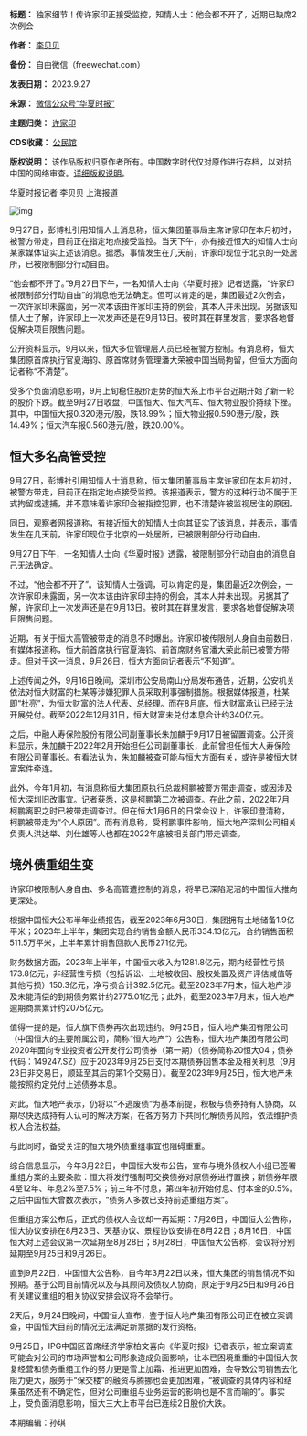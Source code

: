 

**标题：** 独家细节！传许家印正接受监控，知情人士：他会都不开了，近期已缺席2次例会  

**作者：** [李贝贝](https://chinadigitaltimes.net/space/华夏时报)  

**备份：** 自由微信（freewechat.com）  

**发表日期：** 2023.9.27  

**来源：** [微信公众号“华夏时报”](https://freewechat.com/a/Mzg4MDY5NDMyMg==/2247687361/1)  

**主题归类：** [许家印](https://chinadigitaltimes.net/space/许家印)  

**CDS收藏：** [公民馆](https://chinadigitaltimes.net/space/%E5%85%AC%E6%B0%91%E9%A6%86)  

**版权说明：** 该作品版权归原作者所有。中国数字时代仅对原作进行存档，以对抗中国的网络审查。[详细版权说明](https://chinadigitaltimes.net/chinese/copyright)。


华夏时报记者 李贝贝 上海报道


![img](https://chinadigitaltimes.net/chinese/files/2023/09/xujiayin.jpg)


9月27日，彭博社引用知情人士消息称，恒大集团董事局主席许家印在本月初时，被警方带走，目前正在指定地点接受监控。当天下午，亦有接近恒大的知情人士向某家媒体证实上述该消息。据悉，事情发生在几天前，许家印现位于北京的一处居所，已被限制部分行动自由。


“他会都不开了。”9月27日下午，一名知情人士向《华夏时报》记者透露，“许家印被限制部分行动自由”的消息他无法确定。但可以肯定的是，集团最近2次例会，一次许家印未露面，另一次本该由许家印主持的例会，其本人并未出现。另据该知情人士了解，许家印上一次发声还是在9月13日。彼时其在群里发言，要求各地督促解决项目限售问题。


公开资料显示，9月以来，恒大多位管理层人员已经被警方控制。有消息称，恒大集团原首席执行官夏海钧、原首席财务管理潘大荣被中国当局拘留，但恒大方面向记者称“不清楚”。


受多个负面消息影响，9月上旬稳住股价走势的恒大系上市平台近期开始了新一轮的股价下跌。截至9月27日收盘，中国恒大、恒大汽车、恒大物业股价持续下挫。其中，中国恒大报0.320港元/股，跌18.99%；恒大物业报0.590港元/股，跌14.49%；恒大汽车报0.560港元/股，跌20.00%。


**恒大多名高管受控** 
------------


9月27日，彭博社引用知情人士消息称，恒大集团董事局主席许家印在本月初时，被警方带走，目前正在指定地点接受监控。该报道表示，警方的这种行动不属于正式拘留或逮捕，并不意味着许家印会被指控犯罪，也不清楚许被监视居住的原因。


同日，观察者网报道称，有接近恒大的知情人士向其证实了该消息，并表示，事情发生在几天前，许家印现位于北京的一处居所，已被限制部分行动自由。


9月27日下午，一名知情人士向《华夏时报》透露，被限制部分行动自由的消息自己无法确定。


不过，“他会都不开了”。该知情人士强调，可以肯定的是，集团最近2次例会，一次许家印未露面，另一次本该由许家印主持的例会，其本人并未出现。另据其了解，许家印上一次发声还是在9月13日。彼时其在群里发言，要求各地督促解决项目限售问题。


近期，有关于恒大高管被带走的消息不时爆出。许家印被传限制人身自由前数日，有媒体报道称，恒大前首席执行官夏海钧、前首席财务官潘大荣此前已被警方带走。但对于这一消息，9月26日，恒大方面向记者表示“不知道”。


上述传闻之外，9月16日晚间，深圳市公安局南山分局发布通告，近期，公安机关依法对恒大财富的杜某等涉嫌犯罪人员采取刑事强制措施。根据媒体报道，杜某即“杜亮”，为恒大财富的法人代表、总经理。而在8月底，恒大财富承认已经无法开展兑付。截至2022年12月31日，恒大财富未兑付本息合计约340亿元。


之后，中融人寿保险股份有限公司副董事长朱加麟于9月17日被留置调查。公开资料显示，朱加麟于2022年2月开始担任公司副董事长，此前曾担任恒大人寿保险有限公司董事长。有看法认为，朱加麟被查可能与恒大方面有关，或许是被恒大财富案件牵连。


此外，今年1月初，有消息称恒大集团原执行总裁柯鹏被警方带走调查，或因涉及恒大深圳旧改事宜。记者获悉，这是柯鹏第二次被调查。在此之前，2022年7月柯鹏离职之时已被带走调查过。但在恒大1月6日的日常会议上，许家印澄清称，柯鹏被带走为“个人原因”。而有消息称，受柯鹏事件影响，恒大地产深圳公司相关负责人洪达举、刘仕雄等人也都在2022年底被相关部门带走调查。


**境外债重组生变** 
-----------


许家印被限制人身自由、多名高管遭控制的消息，将早已深陷泥沼的中国恒大推向更深处。


根据中国恒大公布半年业绩报告，截至2023年6月30日，集团拥有土地储备1.9亿平米；2023年上半年，集团实现合约销售金额人民币334.13亿元，合约销售面积511.5万平米，上半年累计销售回款人民币271亿元。


财务数据方面，2023年上半年，中国恒大收入为1281.8亿元，期内经营性亏损173.8亿元，非经营性亏损（包括诉讼、土地被收回、股权处置及资产评估减值等其他亏损）150.3亿元，净亏损合计392.5亿元。截至2023年7月末，恒大地产涉及未能清偿的到期债务累计约2775.01亿元；此外，截至2023年7月末，恒大地产逾期商票累计约2075亿元。


值得一提的是，恒大旗下债券再次出现违约。9月25日，恒大地产集团有限公司（中国恒大的主要附属公司，简称“恒大地产”）公告称，恒大地产集团有限公司2020年面向专业投资者公开发行公司债券（第一期）（债券简称20恒大04；债券代码：149247.SZ）应于2023年9月25日支付本期债券回售本金及相关利息（9月23日非交易日，顺延至其后的第1个交易日）。截至2023年9月25日，恒大地产未能按照约定兑付上述债券本息。


对此，恒大地产表示，仍将以“不逃废债”为基本前提，积极与债券持有人协商，以期尽快达成持有人认可的解决方案，在各方努力下共同化解债务风险，依法维护债权人合法权益。


与此同时，备受关注的恒大境外债重组事宜也阻碍重重。


综合信息显示，今年3月22日，中国恒大发布公告，宣布与境外债权人小组已签署重组方案的主要条款：恒大将发行强制可交换债券对原债券进行置换；新债券年限4至12年、年息2%至7.5%；前三年不付息，第四年初开始付息、付本金的0.5%。之后中国恒大曾数次表示，“债务人多数已支持前述重组方案”。


但重组方案公布后，正式的债权人会议却一再延期：7月26日，中国恒大公告称，恒大协议安排在8月23日、天基协议、景程协议安排在8月22日；8月16日，中国恒大对上述会议第一次延期至8月28日；8月28日，中国恒大公告称，会议将分别延期至9月25日和9月26日。


直到9月22日，中国恒大公告称，自今年3月22日以来，恒大集团的销售情况不如预期。基于公司目前情况以及与其顾问及债权人协商，原定于9月25日和9月26日有关建议重组的相关协议安排会议将不会举行。


2天后，9月24日晚间，中国恒大宣布，鉴于恒大地产集团有限公司正在被立案调查，中国恒大目前的情况无法满足新票据的发行资格。


9月25日，IPG中国区首席经济学家柏文喜向《华夏时报》记者表示，被立案调查可能会对公司的市场声誉和公司形象造成负面影响，让本已困境重重的中国恒大恢复经营和债务重组工作的努力更是雪上加霜、推进更加困难，会导致公司销售去化阻力更大，服务于“保交楼”的融资与腾挪也会更加困难，“被调查的具体内容和结果虽然还有不确定性，但对公司重组与业务运营的影响也是不言而喻的”。事实上，受负面消息影响，恒大三大上市平台已连续2日股价大跌。


本期编辑：孙琪‍‍‍

